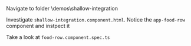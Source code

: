Navigate to folder \demos\shallow-integration

Investigate `shallow-integration.component.html`. Notice the `app-food-row` component and instpect it

Take a look at `food-row.component.spec.ts`
